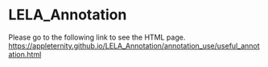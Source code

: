 # LELA_Annotation

Please go to the following link to see the HTML page.
https://appleternity.github.io/LELA_Annotation/annotation_use/useful_annotation.html
